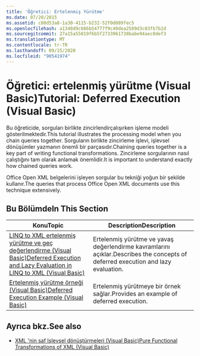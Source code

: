 ```yaml
---
title: 'Öğretici: Ertelenmiş Yürütme'
ms.date: 07/20/2015
ms.assetid: c80d53a8-1a30-4115-b232-52f0d089fec5
ms.openlocfilehash: a1348d9c686b54777f9c40dea2589d3c03fb7b2d
ms.sourcegitcommit: 27a15a55019f6b5f2733961738babe94aec0def3
ms.translationtype: MT
ms.contentlocale: tr-TR
ms.lasthandoff: 09/15/2020
ms.locfileid: "90541974"
---
```

# <a name="tutorial-deferred-execution-visual-basic"></a><span data-ttu-id="fb536-102">Öğretici: ertelenmiş yürütme (Visual Basic)</span><span class="sxs-lookup"><span data-stu-id="fb536-102">Tutorial: Deferred Execution (Visual Basic)</span></span>
<span data-ttu-id="fb536-103">Bu öğreticide, sorguları birlikte zincirlendirçalışırken işleme modeli gösterilmektedir.</span><span class="sxs-lookup"><span data-stu-id="fb536-103">This tutorial illustrates the processing model when you chain queries together.</span></span> <span data-ttu-id="fb536-104">Sorguların birlikte zincirleme işlevi, işlevsel dönüşümler yazmanın önemli bir parçasıdır.</span><span class="sxs-lookup"><span data-stu-id="fb536-104">Chaining queries together is a key part of writing functional transformations.</span></span> <span data-ttu-id="fb536-105">Zincirleme sorgularının nasıl çalıştığını tam olarak anlamak önemlidir.</span><span class="sxs-lookup"><span data-stu-id="fb536-105">It is important to understand exactly how chained queries work.</span></span>  
  
 <span data-ttu-id="fb536-106">Office Open XML belgelerini işleyen sorgular bu tekniği yoğun bir şekilde kullanır.</span><span class="sxs-lookup"><span data-stu-id="fb536-106">The queries that process Office Open XML documents use this technique extensively.</span></span>  
  
## <a name="in-this-section"></a><span data-ttu-id="fb536-107">Bu Bölümde</span><span class="sxs-lookup"><span data-stu-id="fb536-107">In This Section</span></span>  
  
|<span data-ttu-id="fb536-108">Konu</span><span class="sxs-lookup"><span data-stu-id="fb536-108">Topic</span></span>|<span data-ttu-id="fb536-109">Description</span><span class="sxs-lookup"><span data-stu-id="fb536-109">Description</span></span>|  
|-----------|-----------------|  
|[<span data-ttu-id="fb536-110">LINQ to XML ertelenmiş yürütme ve geç değerlendirme (Visual Basic)</span><span class="sxs-lookup"><span data-stu-id="fb536-110">Deferred Execution and Lazy Evaluation in LINQ to XML (Visual Basic)</span></span>](../../../../standard/linq/deferred-execution-lazy-evaluation.md)|<span data-ttu-id="fb536-111">Ertelenmiş yürütme ve yavaş değerlendirme kavramlarını açıklar.</span><span class="sxs-lookup"><span data-stu-id="fb536-111">Describes the concepts of deferred execution and lazy evaluation.</span></span>|  
|[<span data-ttu-id="fb536-112">Ertelenmiş yürütme örneği (Visual Basic)</span><span class="sxs-lookup"><span data-stu-id="fb536-112">Deferred Execution Example (Visual Basic)</span></span>](../../../../standard/linq/deferred-execution-example.md)|<span data-ttu-id="fb536-113">Ertelenmiş yürütmeye bir örnek sağlar.</span><span class="sxs-lookup"><span data-stu-id="fb536-113">Provides an example of deferred execution.</span></span>|  
  
## <a name="see-also"></a><span data-ttu-id="fb536-114">Ayrıca bkz.</span><span class="sxs-lookup"><span data-stu-id="fb536-114">See also</span></span>

- [<span data-ttu-id="fb536-115">XML 'nin saf Işlevsel dönüştürmeleri (Visual Basic)</span><span class="sxs-lookup"><span data-stu-id="fb536-115">Pure Functional Transformations of XML (Visual Basic)</span></span>](../../../../standard/linq/introduction-pure-functional-transformations.md)
